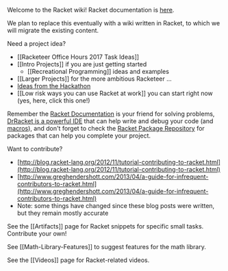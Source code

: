 Welcome to the Racket wiki!  Racket documentation is [here](http://docs.racket-lang.org).

We plan to replace this eventually with a wiki written in Racket, to which we will migrate the existing content.

Need a project idea?
  * [[Racketeer Office Hours 2017 Task Ideas]]
  * [[Intro Projects]] if you are just getting started
      - [[Recreational Programming]] ideas and examples
  * [[Larger Projects]] for the more ambitious Racketeer ...
  * [Ideas from the Hackathon](https://github.com/plt/racket/wiki/RacketCon-Hackathon-2012)
  * [[Low risk ways you can use Racket at work]] you can start right now (yes, here, click this one!)

Remember the [Racket Documentation](https://docs.racket-lang.org/index.html) is your friend for solving problems, [DrRacket is a powerful IDE](http://docs.racket-lang.org/drracket/interface-essentials.html) that can help write and debug your code (and [macros](http://docs.racket-lang.org/macro-debugger/index.html#%28part._.Using_the_.Macro_.Stepper%29)), and don't forget to check the [Racket Package Repository](https://pkgs.racket-lang.org/) for packages that can help you complete your project.

Want to contribute?
  * [http://blog.racket-lang.org/2012/11/tutorial-contributing-to-racket.html](http://blog.racket-lang.org/2012/11/tutorial-contributing-to-racket.html)
  * [http://www.greghendershott.com/2013/04/a-guide-for-infrequent-contributors-to-racket.html](http://www.greghendershott.com/2013/04/a-guide-for-infrequent-contributors-to-racket.html)
  * Note: some things have changed since these blog posts were written, but they remain mostly accurate

See the [[Artifacts]] page for Racket snippets for specific small tasks.  Contribute your own!

See [[Math-Library-Features]] to suggest features for the math library.

See the [[Videos]] page for Racket-related videos.